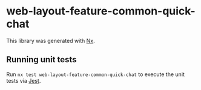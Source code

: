 # web-layout-feature-common-quick-chat

This library was generated with [Nx](https://nx.dev).

## Running unit tests

Run `nx test web-layout-feature-common-quick-chat` to execute the unit tests via [Jest](https://jestjs.io).
